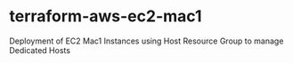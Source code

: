 # terraform-aws-ec2-mac1

Deployment of EC2 Mac1 Instances using Host Resource Group to manage Dedicated Hosts
